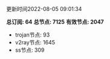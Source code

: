 更新时间2022-08-05 09:01:34

**总订阅: 64**
**总节点: 7125**
**有效节点: 2047**
- trojan节点: 93
- v2ray节点: 1645
- ss节点: 309
